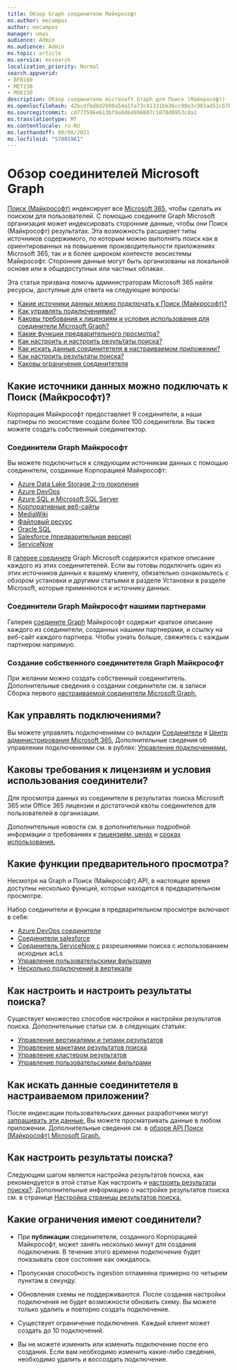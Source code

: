 ```yaml
---
title: Обзор Graph соединители Майкрософт
ms.author: mecampos
author: mecampos
manager: umas
audience: Admin
ms.audience: Admin
ms.topic: article
ms.service: mssearch
localization_priority: Normal
search.appverid:
- BFB160
- MET150
- MOE150
description: Обзор соединители microsoft Graph для Поиск (Майкрософт)
ms.openlocfilehash: 42bcdfbd8d2b00a54a1fa73c41331bb36cc90e3c903ad52cb7b37888a4fb317e
ms.sourcegitcommit: cd773596e613bf9a8d64990807c1078d8953cda1
ms.translationtype: MT
ms.contentlocale: ru-RU
ms.lasthandoff: 08/08/2021
ms.locfileid: "57801961"
---
```

<!---Previous ms.author: monaray --->

# <a name="overview-of-microsoft-graph-connectors"></a>Обзор соединителей Microsoft Graph

[Поиск (Майкрософт)](./overview-microsoft-search.md) индексирует все [Microsoft 365,](https://www.microsoft.com/microsoft-365) чтобы сделать их поиском для пользователей. С помощью соедините Graph Microsoft организация может индексировать сторонние данные, чтобы они Поиск (Майкрософт) результатах. Эта возможность расширяет типы источников содержимого, по которым можно выполнять поиск как в ориентированных на повышение производительности приложениях Microsoft 365, так и в более широком контексте экосистемы Майкрософт. Сторонние данные могут быть организованы на локальной основе или в общедоступных или частных облаках.

<!---link Microsoft Graph reference in line 19 when we have access to relevant documentation--->

Эта статья призвана помочь администраторам Microsoft 365 найти ресурсы, доступные для ответа на следующие вопросы:

* [Какие источники данных можно подключать к Поиск (Майкрософт)?](#what-data-sources-can-be-connected-to-microsoft-search)
* [Как управлять подключениями?](#how-do-i-manage-my-connections)
* [Каковы требования к лицензиям и условия использования для соединители Microsoft Graph?](#what-are-the-license-requirements-and-terms-of-use-for-connectors)
* [Какие функции предварительного просмотра?](#what-are-the-preview-features)
* [Как настроить и настроить результаты поиска?](#how-do-i-customize-and-configure-search-results)
* [Как искать данные соединитетеля в настраиваемом приложении?](#how-do-i-search-my-connector-data-from-a-custom-application)
* [Как настроить результаты поиска?](#how-do-i-customize-search-results)
* [Каковы ограничения соединитетеля](#what-are-the-connector-limitations)

<!---Add Value, scenario, example, and/or graphic in December updates--->
<!---Probably remove architecture section below
## Architecture

The following architectural diagram of the Microsoft Graph platform shows how Graph connector content flows through content indexing to user results in [Microsoft Search](./overview-microsoft-search.md) clients. The rest of this section explains each of the key building blocks in the diagram.

![Diagram: on-premises and cloud-based data is pulled by connectors and indexed by the Microsoft Search API, and then the Microsoft Search service delivers the results to users.](media/connectors-overview/highlevel-connectors.png)
Graph connectors can pull data from cloud-based (SaaS) data sources and on-premises data stores. The above diagram shows connections to only two data sources, but you can add connections to up ten sources per tenant.

The Microsoft Graph Connectors API instantiates one connection per data source. Then, the API indexes and stores the data. Established connections interact with Microsoft Search, so users can get search results.

You can use the Microsoft 365 [admin center](https://admin.microsoft.com) to setup and manage any of the Graph connectors by Microsoft. The admin center has a simple user interface that makes it easy to establish the connection to your data source, and monitor connection status and utilization.

***Edit paragraph below***
To create a **connection** to a data source, admins need authenticated access to the data and the entire content repository. The data is fed to the graph connector service for indexing.--->

## <a name="what-data-sources-can-be-connected-to-microsoft-search"></a>Какие источники данных можно подключать к Поиск (Майкрософт)?

Корпорация Майкрософт предоставляет 9 соединители, а наши партнеры по экосистеме создали более 100 соединители. Вы также можете создать собственный соединитектор.

### <a name="microsoft-graph-connectors-by-microsoft"></a>Соединители Graph Майкрософт

Вы можете подключиться к следующим источникам данных с помощью соединители, созданные Корпорацией Майкрософт:

<!---Add links below when new docs are created--->
* [Azure Data Lake Storage 2-го поколения](azure-data-lake-connector.md)
* [Azure DevOps](azure-devops-connector.md)
* [Azure SQL и Microsoft SQL Server](MSSQL-connector.md)
* [Корпоративные веб-сайты](enterprise-web-connector.md)
* [MediaWiki](mediawiki-connector.md)
* [Файловый ресурс](fileshare-connector.md)
* [Oracle SQL](OracleSQL-connector.md)
* [Salesforce (предварительная версия)](salesforce-connector.md)
* [ServiceNow](servicenow-connector.md)

В [галерее соедините](https://www.microsoft.com/microsoft-search/connectors) Graph Microsoft содержится краткое описание каждого из этих соединитетелей. Если вы готовы подключить один из этих источников данных к вашему клиенту, обязательно ознакомьтесь с обзором установки и другими статьями в разделе Установки в разделе Microsoft, которые применяются к источнику данных. [](configure-connector.md)

### <a name="microsoft-graph-connectors-by-our-partners"></a>Соединители Graph Майкрософт нашими партнерами

Галерея [соедините Graph](https://www.microsoft.com/microsoft-search/connectors) Майкрософт содержит краткое описание каждого из соединители, созданных нашими партнерами, и ссылку на веб-сайт каждого партнера. Чтобы узнать больше, свяжитесь с каждым партнером напрямую.

### <a name="build-your-own-microsoft-graph-connector"></a>Создание собственного соединитетеля Graph Майкрософт

При желании можно создать собственный соединититель. Дополнительные сведения о создании соединители см. в записи Сборка первого [настраиваемой соединители Microsoft Graph.](/graph/connecting-external-content-build-quickstart)

## <a name="how-do-i-manage-my-connections"></a>Как управлять подключениями?

Вы можете управлять подключениями со вкладки [Соединители](https://admin.microsoft.com/Adminportal/Home#/MicrosoftSearch/Connectors) в [Центр администрирования Microsoft 365.](https://admin.microsoft.com/) Дополнительные сведения об управлении подключениями см. в рублях: [Управление подключениями.](manage-connector.md)

## <a name="what-are-the-license-requirements-and-terms-of-use-for-connectors"></a>Каковы требования к лицензиям и условия использования соединители?

Для просмотра данных из соединители в результатах поиска Microsoft 365 или Office 365 лицензии и достаточной квоты соединителов для пользователей в организации.

Дополнительные новости см. в дополнительных подробной информации о требованиях к [лицензиям, ценах](licensing.md) и [сроках использования.](terms-of-use.md)

## <a name="what-are-the-preview-features"></a>Какие функции предварительного просмотра?

Несмотря на Graph и Поиск (Майкрософт) API, в настоящее время доступны несколько функций, которые находятся в предварительном просмотре.

Набор соединители и функции в предварительном просмотре включают в себя:

* [Azure DevOps соединители](azure-devops-connector.md)
* [Соединители salesforce](salesforce-connector.md)
* [Соединитель ServiceNow с](servicenow-connector.md) разрешениями поиска с использованием исходных acLs
* [Управление пользовательскими фильтрами](custom-filters.md)
* [Несколько подключений в вертикали](customize-search-page.md#multiple-connections-in-a-vertical)

## <a name="how-do-i-customize-and-configure-search-results"></a>Как настроить и настроить результаты поиска?

Существует множество способов настройки и настройки результатов поиска. Дополнительные статьи см. в следующих статьях:

* [Управление вертикалями и типами результатов](customize-search-page.md)
* [Управление макетами результатов поиска](customize-results-layout.md)
* [Управление кластером результатов](result-cluster.md)
* [Управление пользовательскими фильтрами](custom-filters.md)

## <a name="how-do-i-search-my-connector-data-from-a-custom-application"></a>Как искать данные соединитетеля в настраиваемом приложении?

После индексации пользовательских данных разработчики могут [запрашивать эти данные.](/graph/search-concept-custom-types) Вы можете просматривать данные в любом приложении. Дополнительные сведения см. в [обзоре API Поиск (Майкрософт) Microsoft Graph.](/graph/search-concept-overview)

## <a name="how-do-i-customize-search-results"></a>Как настроить результаты поиска?

Следующим шагом является настройка результатов поиска, как рекомендуется в этой статье Как настроить и [настроить результаты поиска?](#how-do-i-customize-and-configure-search-results). Дополнительные информацию о настройке результатов поиска см. в странице [Настройка страницы результатов поиска.](customize-search-page.md)

## <a name="what-are-the-connector-limitations"></a>Какие ограничения имеют соединители?

* При **публикации** соединитетеля, созданного Корпорацией Майкрософт, может занять несколько минут для создания подключения. В течение этого времени подключение будет показывать свое состояние как ожидалось.

* Пропускная способность ingestion отламеяна примерно по четырем пунктам в секунду.

* Обновления схемы не поддерживаются. После создания настройки подключения не будет возможности обновить схему. Вы можете только удалить и повторно создать подключение.

* Существует ограничение подключения. Каждый клиент может создать до 10 подключений.

* Вы не можете изменить или изменить подключение после его создания. Если вам необходимо изменить какие-либо сведения, необходимо удалить и воссоздать подключение.
